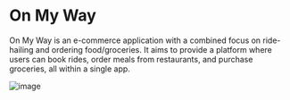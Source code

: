 # On My Way

On My Way is an e-commerce application with a combined focus on ride-hailing and ordering food/groceries. It aims to provide a platform where users can book rides, order meals from restaurants, and purchase groceries, all within a single app.

![image](https://github.com/user-attachments/assets/869c1606-a055-4634-bf76-fcbbc767ca3d)
